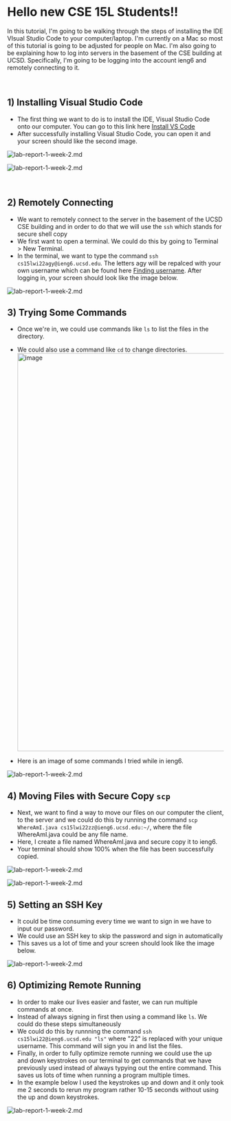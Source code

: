 # Hello new CSE 15L Students!!

In this tutorial, I'm going to be walking through the steps of installing the IDE VIsual Studio Code to your computer/laptop. I'm currently on a Mac so most of this tutorial is going to be adjusted for people on Mac. I'm also going to be explaining how to log into servers in the basement of the CSE building at UCSD. Specifically, I'm going to be logging into the account ieng6 and remotely connecting to it.

<p>&nbsp;</p>

## 1) Installing Visual Studio Code

- The first thing we want to do is to install the IDE, Visual Studio Code onto our computer. You can go to this link here [Install VS Code](https://code.visualstudio.com/Download)
- After successfully installing Visual Studio Code, you can open it and your screen should like the second image.

![lab-report-1-week-2.md](https://user-images.githubusercontent.com/86133628/149597476-52ee2a89-f7a1-4457-a870-14c015c08013.png)

![lab-report-1-week-2.md](https://user-images.githubusercontent.com/86133628/149601443-e36f56e6-92b5-46be-be16-f02fb34376aa.png)





<p>&nbsp;</p>

## 2) Remotely Connecting

- We want to remotely connect to the server in the basement of the UCSD CSE building and in order to do that we will use the `ssh` which stands for secure shell copy
- We first want to open a terminal. We could do this by going to Terminal > New Terminal.
- In the terminal, we want to type the command `ssh cs15lwi22agy@ieng6.ucsd.edu`. The letters agy will be repalced with your own username which can be found here [Finding username](https://sdacs.ucsd.edu/~icc/index.php). After logging in, your screen should look like the image below.

![lab-report-1-week-2.md](https://user-images.githubusercontent.com/86133628/149598456-fdb37d9d-a45e-42e6-9c7b-2bf2a4b696a3.png)


## 3) Trying Some Commands
- Once we're in, we could use commands like `ls` to list the files in the directory.
- We could also use a command like `cd` to change directories.<img width="926" alt="image" src="https://user-images.githubusercontent.com/86133628/149601996-9050da35-5487-4e4e-b4bb-e4ca9ef8e562.png">

- Here is an image of some commands I tried while in ieng6.

![lab-report-1-week-2.md](https://user-images.githubusercontent.com/86133628/149598948-56c0531a-4eea-4492-b30a-38f9a6efa9e8.png)



## 4) Moving Files with Secure Copy `scp`

- Next, we want to find a way to move our files on our computer the client, to the server and we could do this by running the command `scp WhereAmI.java cs15lwi22zz@ieng6.ucsd.edu:~/`, where the file WhereAmI.java could be any file name.
- Here, I create a file named WhereAmI.java and secure copy it to ieng6.
- Your terminal should show 100% when the file has been successfully copied.

![lab-report-1-week-2.md](https://user-images.githubusercontent.com/86133628/149600534-c50090e4-7291-4b6c-8c50-8bec4fba0c3f.png)

![lab-report-1-week-2.md](https://user-images.githubusercontent.com/86133628/149600533-b5a8ae1a-cee1-4066-9205-8ee2a66c6462.png)

## 5) Setting an SSH Key

- It could be time consuming every time we want to sign in we have to input our password.
- We could use an SSH key to skip the password and sign in automatically
- This saves us a lot of time and your screen should look like the image below.

![lab-report-1-week-2.md](https://user-images.githubusercontent.com/86133628/149600867-9d0c6f0e-35ed-401f-aa0c-2cfe90e981e9.png)


## 6) Optimizing Remote Running

- In order to make our lives easier and faster, we can run multiple commands at once.
- Instead of always signing in first then using a command like `ls`. We could do these steps simultaneously
- We could do this by runnning the command `ssh cs15lwi22@ieng6.ucsd.edu "ls"` where "22" is replaced with your unique username. This command will sign you in and list the files.
- Finally, in order to fully optimize remote running we could use the up and down keystrokes on our terminal to get commands that we have previously used instead of always typying out the entire command. This saves us lots of time when running a program multiple times.
- In the example below I used the keystrokes up and down and it only took me 2 seconds to rerun my program rather 10-15 seconds without using the up and down keystrokes.

![lab-report-1-week-2.md](https://user-images.githubusercontent.com/86133628/149601247-89f92998-878d-41a3-b227-db2b79996910.png)



